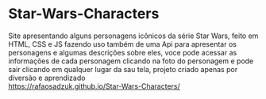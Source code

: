 # Star-Wars-Characters
Site apresentando alguns personagens icônicos da série Star Wars, feito em HTML, CSS e JS fazendo uso também de uma Api para apresentar os personagens e algumas descrições sobre eles, voce pode acessar as informações de cada personagem clicando na foto do personagem e pode sair clicando em qualquer lugar da sau tela, projeto criado apenas por diversão e aprendizado  
https://rafaosadzuk.github.io/Star-Wars-Characters/
